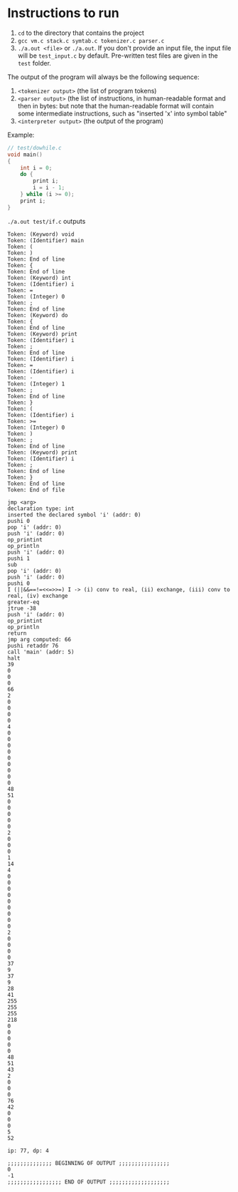 # Instructions to run
1. `cd` to the directory that contains the project
1. `gcc vm.c stack.c symtab.c tokenizer.c parser.c`
1. `./a.out <file>` or `./a.out`. If you don't provide an input file, the input file will be `test_input.c` by default. Pre-written test files are given in the `test` folder.

The output of the program will always be the following sequence:
1. `<tokenizer output>` (the list of program tokens)
1. `<parser output>` (the list of instructions, in human-readable format and then in bytes: but note that the human-readable format will contain some intermediate instructions, such as "inserted 'x' into symbol table"
1. `<interpreter output>` (the output of the program)

Example: 

```c
// test/dowhile.c
void main()
{
    int i = 0;
    do {
        print i;
        i = i - 1;
    } while (i >= 0);
    print i;
}
```

`./a.out test/if.c` outputs

```console
Token: (Keyword) void
Token: (Identifier) main
Token: (
Token: )
Token: End of line
Token: {
Token: End of line
Token: (Keyword) int
Token: (Identifier) i
Token: =
Token: (Integer) 0
Token: ;
Token: End of line
Token: (Keyword) do
Token: {
Token: End of line
Token: (Keyword) print
Token: (Identifier) i
Token: ;
Token: End of line
Token: (Identifier) i
Token: =
Token: (Identifier) i
Token: -
Token: (Integer) 1
Token: ;
Token: End of line
Token: }
Token: (
Token: (Identifier) i
Token: >=
Token: (Integer) 0
Token: )
Token: ;
Token: End of line
Token: (Keyword) print
Token: (Identifier) i
Token: ;
Token: End of line
Token: }
Token: End of line
Token: End of file
```

```console
jmp <arg>
declaration type: int
inserted the declared symbol 'i' (addr: 0)
pushi 0
pop 'i' (addr: 0)
push 'i' (addr: 0)
op_printint
op_println
push 'i' (addr: 0)
pushi 1
sub
pop 'i' (addr: 0)
push 'i' (addr: 0)
pushi 0
I (||&&==!=<<=>>=) I -> (i) conv to real, (ii) exchange, (iii) conv to real, (iv) exchange
greater-eq
jtrue -38
push 'i' (addr: 0)
op_printint
op_println
return
jmp arg computed: 66
pushi retaddr 76
call 'main' (addr: 5)
halt
39
0
0
0
66
2
0
0
0
0
4
0
0
0
0
0
0
0
0
0
48
51
0
0
0
0
0
2
0
0
0
1
14
4
0
0
0
0
0
0
0
0
0
2
0
0
0
0
37
9
37
9
28
41
255
255
255
218
0
0
0
0
0
48
51
43
2
0
0
0
76
42
0
0
0
5
52

ip: 77, dp: 4
```

```console
;;;;;;;;;;;;;; BEGINNING OF OUTPUT ;;;;;;;;;;;;;;;;
0
-1
;;;;;;;;;;;;;;;;; END OF OUTPUT ;;;;;;;;;;;;;;;;;;;
```
